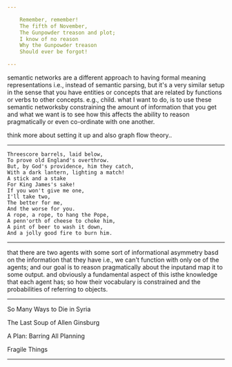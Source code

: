 ```yaml
---

    Remember, remember! 
    The fifth of November, 
    The Gunpowder treason and plot; 
    I know of no reason 
    Why the Gunpowder treason 
    Should ever be forgot! 

---
```


semantic networks are a different approach to having formal meaning representations i.e., instead of semantic parsing, but it's a very similar setup in the sense that you have entities or concepts that are related by functions or verbs to other concepts. e.g., child. what I want to do, is to use these semantic networksby constraining the amount of information that you get and what we want is to see how this affects the ability to reason pragmatically or even co-ordinate with one another.

think more about setting it up and also graph flow theory..

---

    Threescore barrels, laid below, 
    To prove old England's overthrow. 
    But, by God's providence, him they catch, 
    With a dark lantern, lighting a match! 
    A stick and a stake 
    For King James's sake! 
    If you won't give me one, 
    I'll take two, 
    The better for me, 
    And the worse for you. 
    A rope, a rope, to hang the Pope, 
    A penn'orth of cheese to choke him, 
    A pint of beer to wash it down, 
    And a jolly good fire to burn him. 

---
that there are two agents with some sort of informational asymmetry basd on the information that they have i.e., we can't function with only oe of the agents; and our goal is to reason pragmatically about the inputand map it to some output. and obviously a fundamental aspect of this isthe knowledge that each agent has; so how their vocabulary is constrained and the probabilities of referring to objects.

---

So Many Ways to Die in Syria

The Last Soup of Allen Ginsburg

A Plan: Barring All Planning

Fragile Things

---



